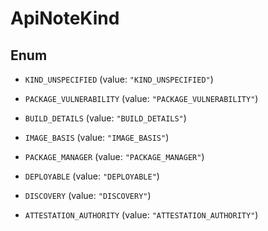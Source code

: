 
# ApiNoteKind

## Enum


* `KIND_UNSPECIFIED` (value: `"KIND_UNSPECIFIED"`)

* `PACKAGE_VULNERABILITY` (value: `"PACKAGE_VULNERABILITY"`)

* `BUILD_DETAILS` (value: `"BUILD_DETAILS"`)

* `IMAGE_BASIS` (value: `"IMAGE_BASIS"`)

* `PACKAGE_MANAGER` (value: `"PACKAGE_MANAGER"`)

* `DEPLOYABLE` (value: `"DEPLOYABLE"`)

* `DISCOVERY` (value: `"DISCOVERY"`)

* `ATTESTATION_AUTHORITY` (value: `"ATTESTATION_AUTHORITY"`)



